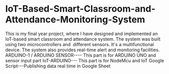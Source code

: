 # IoT-Based-Smart-Classroom-and-Attendance-Monitoring-System
This is my final year project, where I have designed and implemented an IoT-based smart classroom and attendance system. The system was built using two microcontrollers and  different sensors. It's a multifunctional device. The system also provides real-time alert and monitoring facilities.
ARDUINO-1 / ARDUINO SENSOR---- This part is for ARDUINO UNO and sensor input part
IoT-ARDUINO--- This part is for NodeMcu and IoT 
Google Script---Publishing data real time in Google Sheet
